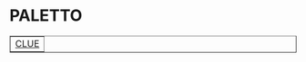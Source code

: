 # PALETTO

<a href="">

<div class="project_list">
  <table border="1">
    <tr>
      <td>CLUE</td>
    </tr>
  </table>
</div>
